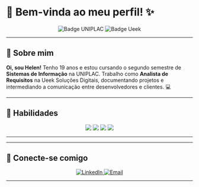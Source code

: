 # 🌸 Bem-vinda ao meu perfil! ✨


<p align="center">
  <img src="https://img.shields.io/badge/Sistemas%20de%20Informação-UNIPLAC-ff66b2?style=for-the-badge" alt="Badge UNIPLAC"/>
  <img src="https://img.shields.io/badge/Analista%20de%20Requisitos-Ueek%20Soluções%20Digitais-ff99cc?style=for-the-badge" alt="Badge Ueek"/>
</p>

---

## 🌸 Sobre mim

**Oi, sou Helen!** Tenho 19 anos e estou cursando o segundo semestre de **Sistemas de Informação** na UNIPLAC. Trabalho como **Analista de Requisitos** na Ueek Soluções Digitais, documentando projetos e intermediando a comunicação entre desenvolvedores e clientes. 💻


---

## 🌟 Habilidades

<p align="center">
  <img src="https://img.shields.io/badge/Programação-Kotlin-ff66b2?style=for-the-badge"/>
  <img src="https://img.shields.io/badge/SQL-MySQL-ff99cc?style=for-the-badge"/>
  <img src="https://img.shields.io/badge/Análise-Documentação-ff66b2?style=for-the-badge"/>
  <img src="https://img.shields.io/badge/Gestão%20de%20Conteúdo-Redes%20Sociais-ff99cc?style=for-the-badge"/>
</p>

---
---

## 🌸 Conecte-se comigo

<p align="center">
  <a href="https://www.linkedin.com/in/helenoliveirajesus" target="_blank">
    <img src="https://img.shields.io/badge/LinkedIn-ff66b2?style=for-the-badge&logo=linkedin&logoColor=white" alt="LinkedIn"/>
  </a>
  <a href="mailto:helenoliveiraj@gmail.com">
    <img src="https://img.shields.io/badge/Email-ff99cc?style=for-the-badge&logo=gmail&logoColor=white" alt="Email"/>
  </a>
</p>

---

